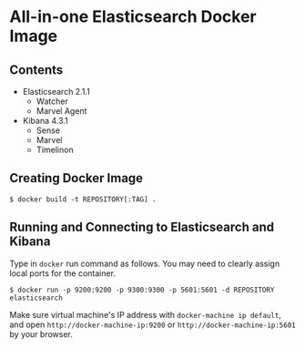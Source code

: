 # All-in-one Elasticsearch Docker Image

## Contents

- Elasticsearch 2.1.1
  - Watcher
  - Marvel Agent
- Kibana 4.3.1
  - Sense
  - Marvel
  - Timelinon

## Creating Docker Image

~~~
$ docker build -t REPOSITORY[:TAG] .
~~~

## Running and Connecting to Elasticsearch and Kibana

Type in `docker` run command as follows. You may need to clearly assign local ports for the container.

~~~
$ docker run -p 9200:9200 -p 9300:9300 -p 5601:5601 -d REPOSITORY elasticsearch
~~~

Make sure virtual machine's IP address with `docker-machine ip default`, and open `http://docker-machine-ip:9200` or `http://docker-machine-ip:5601` by your browser.

